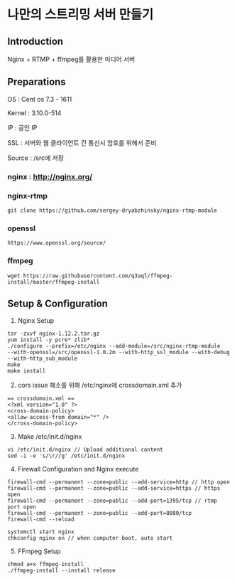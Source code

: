 # 나만의 스트리밍 서버 만들기



## Introduction



Nginx + RTMP + ffmpeg를 활용한 미디어 서버



## Preparations



OS : Cent os 7.3 - 1611 

Kernel : 3.10.0-514

IP : 공인 IP

SSL : 서버와 웹 클라이언트 간 통신시 암호를 위해서 준비

Source : /src에 저장



### nginx : http://nginx.org/



### nginx-rtmp

```
git clone https://github.com/sergey-dryabzhinsky/nginx-rtmp-module  
```



### openssl

```
https://www.openssl.org/source/
```



### ffmpeg

```
wget https://raw.githubusercontent.com/q3aql/ffmpeg-install/master/ffmpeg-install
```



## Setup & Configuration



1.  Nginx Setup

```
tar -zxvf nginx-1.12.2.tar.gz
yum install -y pcre* zlib*
./configure --prefix=/etc/nginx --add-module=/src/nginx-rtmp-module
--with-openssl=/src/openssl-1.0.2m --with-http_ssl_module --with-debug --with-http_sub_module
make
make install
```



2. cors issue 해소를 위해 /etc/nginx에 crossdomain.xml 추가

```
== crossdomain.xml ==
<?xml version="1.0" ?>
<cross-domain-policy>
<allow-access-from domain="*" />
</cross-domain-policy>
```



3.  Make /etc/init.d/nginx

```
vi /etc/init.d/nginx // Upload additional content
sed -i -e 's/\r//g' /etc/init.d/nginx
```



4. Firewall Configuration and Nginx execute

```
firewall-cmd --permanent --zone=public --add-service=http // http open
firewall-cmd --permanent --zone=public --add-service=https // https open
firewall-cmd --permanent --zone=public --add-port=1395/tcp // rtmp port open
firewall-cmd --permanent --zone=public --add-port=8080/tcp
firewall-cmd --reload

systemctl start nginx
chkconfig nginx on // when computer boot, auto start
```



5. FFmpeg Setup

```
chmod a+x ffmpeg-install
./ffmpeg-install --install release
```

